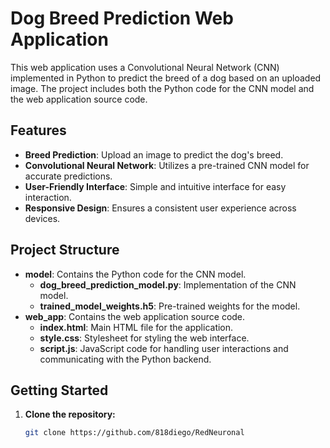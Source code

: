 # Dog Breed Prediction Web Application

This web application uses a Convolutional Neural Network (CNN) implemented in Python to predict the breed of a dog based on an uploaded image. The project includes both the Python code for the CNN model and the web application source code.

## Features

- **Breed Prediction**: Upload an image to predict the dog's breed.
- **Convolutional Neural Network**: Utilizes a pre-trained CNN model for accurate predictions.
- **User-Friendly Interface**: Simple and intuitive interface for easy interaction.
- **Responsive Design**: Ensures a consistent user experience across devices.

## Project Structure

- **model**: Contains the Python code for the CNN model.
  - **dog_breed_prediction_model.py**: Implementation of the CNN model.
  - **trained_model_weights.h5**: Pre-trained weights for the model.
- **web_app**: Contains the web application source code.
  - **index.html**: Main HTML file for the application.
  - **style.css**: Stylesheet for styling the web interface.
  - **script.js**: JavaScript code for handling user interactions and communicating with the Python backend.

## Getting Started

1. **Clone the repository:**

   ```bash
   git clone https://github.com/818diego/RedNeuronal
